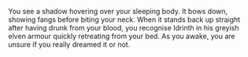 You see a shadow hovering over your sleeping body. It bows down, showing fangs before biting your neck. When it stands back up straight after having drunk from your blood, you recognise Idrinth in his greyish elven armour quickly retreating from your bed. As you awake, you are unsure if you really dreamed it or not.
